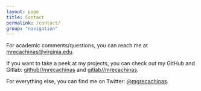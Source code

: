 ```yaml
---
layout: page
title: Contact
permalink: /contact/
group: "navigation"
---
```

<section>
<p>For academic comments/questions, you can reach me at <a href="mailto:mrecachinas@virginia.edu">mrecachinas@virginia.edu</a>.</p>
<p>If you want to take a peek at my projects, you can check out my GitHub and Gitlab: <a href="https://github.com/mrecachinas">github//mrecachinas</a> and <a href="https://gitlab.com/u/mrecachinas">gitlab//mrecachinas</a>.</p>
<p>For everything else, you can find me on Twitter: <a href="https://twitter.com/mgrecachinas">@mgrecachinas</a>.</p>
</section>
